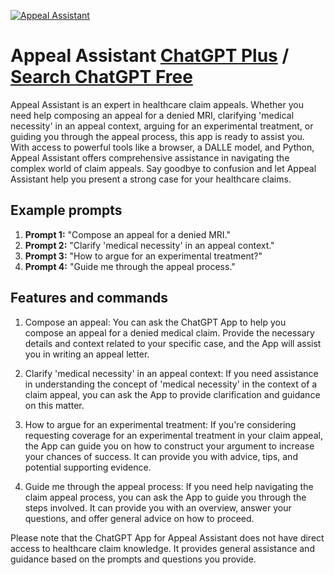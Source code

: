 
[![Appeal Assistant](https://files.oaiusercontent.com/file-QYSBwnKp1x6Lg6BxayEIXHlo?se=2123-10-17T05%3A31%3A13Z&sp=r&sv=2021-08-06&sr=b&rscc=max-age%3D31536000%2C%20immutable&rscd=attachment%3B%20filename%3Dac8ed6b4-22c6-497b-93ac-e4c7109e0d95.png&sig=DVygQqEDWT7frULK8IPpRVUlzDKK9BcnJfkYZ/VekB4%3D)](https://chat.openai.com/g/g-oLPRNBrpG-appeal-assistant)

# Appeal Assistant [ChatGPT Plus](https://chat.openai.com/g/g-oLPRNBrpG-appeal-assistant) / [Search ChatGPT Free](https://gptcall.net/index.html#/?search=Appeal%20Assistant)

Appeal Assistant is an expert in healthcare claim appeals. Whether you need help composing an appeal for a denied MRI, clarifying 'medical necessity' in an appeal context, arguing for an experimental treatment, or guiding you through the appeal process, this app is ready to assist you. With access to powerful tools like a browser, a DALLE model, and Python, Appeal Assistant offers comprehensive assistance in navigating the complex world of claim appeals. Say goodbye to confusion and let Appeal Assistant help you present a strong case for your healthcare claims.

## Example prompts

1. **Prompt 1:** "Compose an appeal for a denied MRI."
2. **Prompt 2:** "Clarify 'medical necessity' in an appeal context."
3. **Prompt 3:** "How to argue for an experimental treatment?"
4. **Prompt 4:** "Guide me through the appeal process."

## Features and commands

1. Compose an appeal: You can ask the ChatGPT App to help you compose an appeal for a denied medical claim. Provide the necessary details and context related to your specific case, and the App will assist you in writing an appeal letter.

2. Clarify 'medical necessity' in an appeal context: If you need assistance in understanding the concept of 'medical necessity' in the context of a claim appeal, you can ask the App to provide clarification and guidance on this matter.

3. How to argue for an experimental treatment: If you're considering requesting coverage for an experimental treatment in your claim appeal, the App can guide you on how to construct your argument to increase your chances of success. It can provide you with advice, tips, and potential supporting evidence.

4. Guide me through the appeal process: If you need help navigating the claim appeal process, you can ask the App to guide you through the steps involved. It can provide you with an overview, answer your questions, and offer general advice on how to proceed.

Please note that the ChatGPT App for Appeal Assistant does not have direct access to healthcare claim knowledge. It provides general assistance and guidance based on the prompts and questions you provide.


